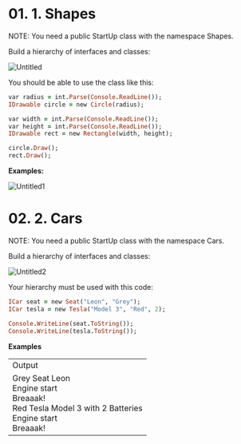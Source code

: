 # 01. 1.	Shapes
NOTE: You need a public StartUp class with the namespace Shapes.

Build a hierarchy of interfaces and classes: 

![Untitled](https://user-images.githubusercontent.com/107359038/222922776-41139327-3e61-4e4c-98f5-d8474748ce1e.jpg)

You should be able to use the class like this:
```ruby
var radius = int.Parse(Console.ReadLine());
IDrawable circle = new Circle(radius);

var width = int.Parse(Console.ReadLine());
var height = int.Parse(Console.ReadLine());
IDrawable rect = new Rectangle(width, height);

circle.Draw();
rect.Draw();
```
**Examples:**

![Untitled1](https://user-images.githubusercontent.com/107359038/222923519-2e129fbf-7e2c-41c8-91c8-f3bfc908baf2.jpg)

# 02. 2.	Cars
NOTE: You need a public StartUp class with the namespace Cars.

Build a hierarchy of interfaces and classes:

![Untitled2](https://user-images.githubusercontent.com/107359038/222923572-646290f4-97ca-4ee7-b745-0fd8f37e07f3.jpg)

Your hierarchy must be used with this code:
```ruby
ICar seat = new Seat("Leon", "Grey");
ICar tesla = new Tesla("Model 3", "Red", 2);

Console.WriteLine(seat.ToString());
Console.WriteLine(tesla.ToString());
````

**Examples**
<table >
	<tbody>
		<tr>
			<td>Output </td>
		</tr>
		<tr>
			<td>Grey Seat Leon<br/>Engine start<br/>Breaaak!<br/>Red Tesla Model 3 with 2 Batteries<br/>Engine start<br/>Breaaak! </td>
		</tr>
	</tbody>
</table>

